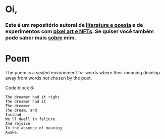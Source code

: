 # Oi,

### Este é um repositório autoral de [literatura e poesia](XX) e de experimentos com [pixel art e NFTs](XX). Se quiser você também pode saber mais [sobre](https://lucasperesbet.github.io/home/about/) mim.

# Poem

The poem is a sealed environment for words where their meaning develop away from words not chosen by the poet.

Code block 6:

```
The dreamer had it right
The dreamer had it
The dreamer
The dream, and
Instead -
We'll dwell in faliure
And rejoice
In the absence of meaning
Awake.
```